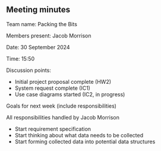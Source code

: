 ## Meeting minutes

Team name: Packing the Bits

Members present: Jacob Morrison

Date: 30 September 2024

Time: 15:50

Discussion points: 

* Initial project proposal complete (HW2)
* System request complete (IC1)
* Use case diagrams started (IC2, in progress)

Goals for next week (include responsibilities)

All responsibilities handled by Jacob Morrison

* Start requirement specification
* Start thinking about what data needs to be collected
* Start forming collected data into potential data structures

